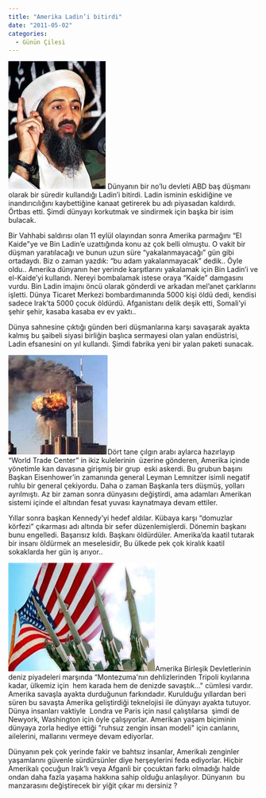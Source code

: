 ```yaml
---
title: "Amerika Ladin’i bitirdi"
date: "2011-05-02"
categories: 
  - Günün Çilesi
---
```


[![ladin.jpg](../uploads/2011/05/ladin.jpg)](../uploads/2011/05/ladin.jpg "ladin.jpg") Dünyanın bir no’lu devleti ABD baş düşmanı olarak bir süredir kullandığı Ladin’i bitirdi. Ladin isminin eskidiğine ve inandırıcılığını kaybettiğine kanaat getirerek bu adı piyasadan kaldırdı. Örtbas etti. Şimdi dünyayı korkutmak ve sindirmek için başka bir isim bulacak.

Bir Vahhabi saldırısı olan 11 eylül olayından sonra Amerika parmağını “El Kaide"ye ve Bin Ladin’e uzattığında konu az çok belli olmuştu. O vakit bir düşman yaratılacağı ve bunun uzun süre “yakalanmayacağı” gün gibi ortadaydı. Biz o zaman yazdık: “bu adam yakalanmayacak” dedik.. Öyle oldu.. Amerika dünyanın her yerinde karşıtlarını yakalamak için Bin Ladin’i ve el-Kaide’yi kullandı. Nereyi bombalamak istese oraya “Kaide” damgasını vurdu. Bin Ladin imajını öncü olarak gönderdi ve arkadan mel’anet çarklarını işletti. Dünya Ticaret Merkezi bombardımanında 5000 kişi öldü dedi, kendisi sadece Irak’ta 5000 çocuk öldürdü. Afganistanı delik deşik etti, Somali’yi şehir şehir, kasaba kasaba ev ev yaktı..

Dünya sahnesine çıktığı günden beri düşmanlarına karşı savaşarak ayakta kalmış bu şaibeli siyasi birliğin başlıca sermayesi olan yalan endüstrisi, Ladin efsanesini on yıl kullandı. Şimdi fabrika yeni bir yalan paketi sunacak.

[![kule.jpg](../uploads/2011/05/kule.jpg)](../uploads/2011/05/kule.jpg "kule.jpg")Dört tane çılgın arabı aylarca hazırlayıp “World Trade Center” in ikiz kulelerinin  üzerine gönderen, Amerika içinde yönetimle kan davasına girişmiş bir grup  eski askerdi. Bu grubun başını Başkan Eisenhower’in zamanında general Leyman Lemnitzer isimli negatif ruhlu bir general çekiyordu. Daha o zaman Başkanla ters düşmüş, yolları  ayrılmıştı. Az bir zaman sonra dünyasını değiştirdi, ama adamları Amerikan sistemi içinde el altından fesat yuvası kaynatmaya devam ettiler.

Yıllar sonra başkan Kennedy’yi hedef aldılar. Kübaya karşı “domuzlar körfezi” çıkarması adı altında bir sefer düzenlemişlerdi. Dönemin başkanı bunu engelledi. Başarısız kıldı. Başkanı öldürdüler. Amerika’da kaatil tutarak bir insanı öldürmek an meselesidir, Bu ülkede pek çok kiralık kaatil sokaklarda her gün iş arıyor..

[![abd-f.jpg](../uploads/2011/05/abd-f.jpg)](../uploads/2011/05/abd-f.jpg "abd-f.jpg")Amerika Birleşik Devletlerinin deniz piyadeleri marşında “Montezuma'nın dehlizlerinden Tripoli kıyılarına kadar, ülkemiz için  hem karada hem de denizde savaştık…" cümlesi vardır. Amerika savaşla ayakta durduğunun farkındadır. Kurulduğu yıllardan beri süren bu savaşta Amerika geliştirdiği teknelojisi ile dünyayı ayakta tutuyor. Dünya insanları vaktiyle  Londra ve Paris için nasıl çalıştılarsa  şimdi de Newyork, Washington için öyle çalışıyorlar. Amerikan yaşam biçiminin dünyaya zorla hediye ettiği "ruhsuz zengin insan modeli" için canlarını, ailelerini, mallarını vermeye devam ediyorlar.

Dünyanın pek çok yerinde fakir ve bahtsız insanlar, Amerikalı zenginler yaşamlarını güvenle sürdürsünler diye herşeylerini feda ediyorlar. Hiçbir Amerikalı çocuğun Irak’lı veya Afganli bir çocuktan farkı olmadığı halde ondan daha fazla yaşama hakkına sahip olduğu anlaşılıyor. Dünyanın  bu manzarasını değiştirecek bir yiğit çıkar mı dersiniz ?
